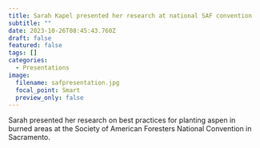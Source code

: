 ```yaml
---
title: Sarah Kapel presented her research at national SAF convention
subtitle: ""
date: 2023-10-26T08:45:43.760Z
draft: false
featured: false
tags: []
categories:
  - Presentations
image:
  filename: safpresentation.jpg
  focal_point: Smart
  preview_only: false
---
```

Sarah presented her research on best practices for planting aspen in burned areas at the Society of American Foresters National Convention in Sacramento.
